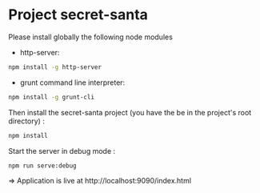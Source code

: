 # Project secret-santa

Please install globally the following node modules
- http-server: 
```sh
npm install -g http-server
```
- grunt command line interpreter: 
```sh
npm install -g grunt-cli
```
Then install the secret-santa project (you have the be in the project's root directory) :
```sh
npm install
```
Start the server in debug mode : 
```sh
npm run serve:debug
```
=> Application is live at http://localhost:9090/index.html

